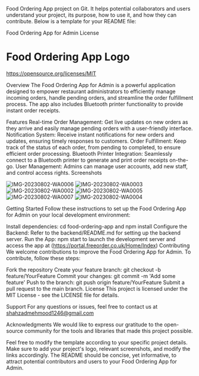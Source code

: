 Food Ordering App project on Git. It helps potential collaborators and users understand your project, its purpose, how to use it, and how they can contribute. Below is a template for your README file:

Food Ordering App for Admin
License

**<h1>Food Ordering App Logo</h1>**

https://opensource.org/licenses/MIT

Overview
The Food Ordering App for Admin is a powerful application designed to empower restaurant administrators to efficiently manage incoming orders, handle pending orders, and streamline the order fulfillment process. The app also includes Bluetooth printer functionality to provide instant order receipts.

Features
Real-time Order Management: Get live updates on new orders as they arrive and easily manage pending orders with a user-friendly interface.
Notification System: Receive instant notifications for new orders and updates, ensuring timely responses to customers.
Order Fulfillment: Keep track of the status of each order, from pending to completed, to ensure efficient order processing.
Bluetooth Printer Integration: Seamlessly connect to a Bluetooth printer to generate and print order receipts on-the-go.
User Management: Admins can manage user accounts, add new staff, and control access rights.
Screenshots

![IMG-20230802-WA0006](https://github.com/ShahzadMehmood/OrderingApp/assets/74652787/ea56d122-f3f2-4696-a0be-4a1b83a42711)
![IMG-20230802-WA0003](https://github.com/ShahzadMehmood/OrderingApp/assets/74652787/f0b9e14b-f8bd-493c-95de-31705a8d464d)
![IMG-20230802-WA0002](https://github.com/ShahzadMehmood/OrderingApp/assets/74652787/808031a3-e8cd-41fe-8237-582f5fa02d06)
![IMG-20230802-WA0005](https://github.com/ShahzadMehmood/OrderingApp/assets/74652787/20dfe896-c65f-4630-9aa4-fe25bc3d38a1)
![IMG-20230802-WA0007](https://github.com/ShahzadMehmood/OrderingApp/assets/74652787/f963622c-d483-433b-a283-4ee5def5f2cb)
![IMG-20230802-WA0004](https://github.com/ShahzadMehmood/OrderingApp/assets/74652787/9520e9b1-c15c-42ad-8583-82a71a9cc5b2)

Getting Started
Follow these instructions to set up the Food Ordering App for Admin on your local development environment:

Install dependencies: cd food-ordering-app and npm install
Configure the Backend: Refer to the backend/README.md for setting up the backend server.
Run the App: npm start to launch the development server and access the app at (https://portal.freeorder.co.uk/Home/Index)
Contributing
We welcome contributions to improve the Food Ordering App for Admin. To contribute, follow these steps:

Fork the repository
Create your feature branch: git checkout -b feature/YourFeature
Commit your changes: git commit -m 'Add some feature'
Push to the branch: git push origin feature/YourFeature
Submit a pull request to the main branch.
License
This project is licensed under the MIT License - see the LICENSE file for details.

Support
For any questions or issues, feel free to contact us at shahzadmehmood1246@gmail.com

Acknowledgments
We would like to express our gratitude to the open-source community for the tools and libraries that made this project possible.

Feel free to modify the template according to your specific project details. Make sure to add your project's logo, relevant screenshots, and modify the links accordingly. The README should be concise, yet informative, to attract potential contributors and users to your Food Ordering App for Admin.




